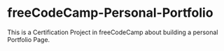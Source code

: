 # freeCodeCamp-Personal-Portfolio
This is a Certification Project in freeCodeCamp about building a personal Portfolio Page.
